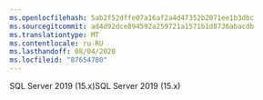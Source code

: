 ```yaml
---
ms.openlocfilehash: 5ab2f52dffe07a16af2a4d47352b2071ee1b3dbc
ms.sourcegitcommit: ad4d92dce894592a259721a1571b1d8736abacdb
ms.translationtype: MT
ms.contentlocale: ru-RU
ms.lasthandoff: 08/04/2020
ms.locfileid: "87654780"
---
```

 <span data-ttu-id="fb96b-101">SQL Server 2019 (15.x)</span><span class="sxs-lookup"><span data-stu-id="fb96b-101">SQL Server 2019 (15.x)</span></span> 
